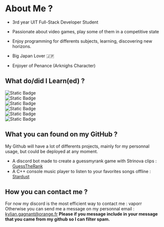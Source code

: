 # About Me ?

- 3rd year UIT Full-Stack Developer Student
- Passionate about video games, play some of them in a competitive state

- Enjoy programming for differents subjects, learning, discovering new horizons.
- Big Japan Lover 🇯🇵
- Enjoyer of Penance (Arknighs Character)

## What do/did I Learn(ed) ?

![Static Badge](https://img.shields.io/badge/C%2B%2B-blue?logo=cplusplus)  
![Static Badge](https://img.shields.io/badge/JavaScript-yellow?logo=javascript)  
![Static Badge](https://img.shields.io/badge/C-purple?logo=c)  
![Static Badge](https://img.shields.io/badge/React-black?logo=react)  
![Static Badge](https://img.shields.io/badge/Laravel-black?logo=laravel)  
![Static Badge](https://img.shields.io/badge/Postgresql-grey?logo=postgresql)


## What you can found on my GitHub ?
My Github will have a lot of differents projects, mainly for my personnal usage, but could be deployed at any moment.
- A discord bot made to create a guessmyrank game with Strinova clips : [GuessTheRank](https://github.com/Vapoor/gmr-strinova)
- A C++ console music player to listen to your favorites songs offline : [Stardust](https://github.com/Vapoor/stardust-music-player)
## How you can contact me ?
For now my discord is the most efficient way to contact me : vaporr
Otherwise you can send me a message on my personnal email : kylian.gagnant@orange.fr
**Please if you message include in your message that you came from my github so I can filter spam.**







